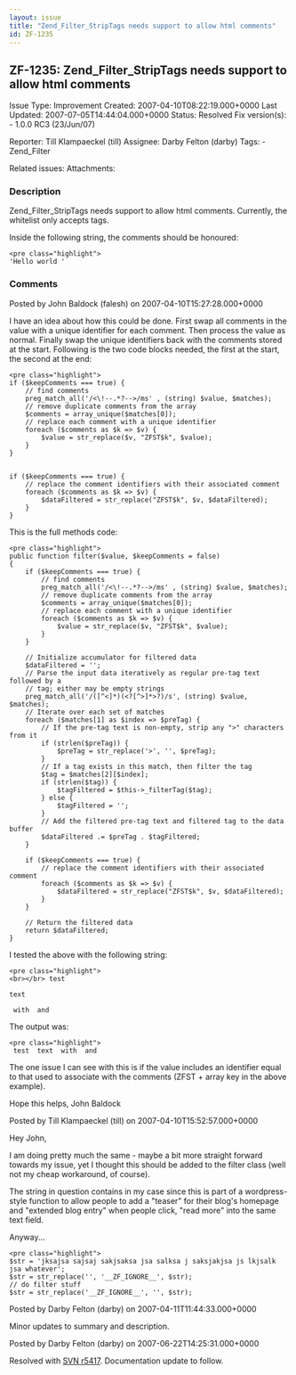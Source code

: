 ```yaml
---
layout: issue
title: "Zend_Filter_StripTags needs support to allow html comments"
id: ZF-1235
---
```


ZF-1235: Zend\_Filter\_StripTags needs support to allow html comments
---------------------------------------------------------------------

 Issue Type: Improvement Created: 2007-04-10T08:22:19.000+0000 Last Updated: 2007-07-05T14:44:04.000+0000 Status: Resolved Fix version(s): - 1.0.0 RC3 (23/Jun/07)
 
 Reporter:  Till Klampaeckel (till)  Assignee:  Darby Felton (darby)  Tags: - Zend\_Filter
 
 Related issues: 
 Attachments: 
### Description

Zend\_Filter\_StripTags needs support to allow html comments. Currently, the whitelist only accepts tags.

Inside the following string, the comments should be honoured:

 
    <pre class="highlight">
    'Hello world '


 

 

### Comments

Posted by John Baldock (falesh) on 2007-04-10T15:27:28.000+0000

I have an idea about how this could be done. First swap all comments in the value with a unique identifier for each comment. Then process the value as normal. Finally swap the unique identifiers back with the comments stored at the start. Following is the two code blocks needed, the first at the start, the second at the end:

 
    <pre class="highlight">
    if ($keepComments === true) {
        // find comments
        preg_match_all('/<\!--.*?-->/ms' , (string) $value, $matches);
        // remove duplicate comments from the array
        $comments = array_unique($matches[0]);
        // replace each comment with a unique identifier
        foreach ($comments as $k => $v) {
            $value = str_replace($v, "ZFST$k", $value);
        }
    }
    
    
    if ($keepComments === true) {
        // replace the comment identifiers with their associated comment
        foreach ($comments as $k => $v) {
            $dataFiltered = str_replace("ZFST$k", $v, $dataFiltered);
        }
    }


This is the full methods code:

 
    <pre class="highlight">
    public function filter($value, $keepComments = false)
    {
        if ($keepComments === true) {
            // find comments
            preg_match_all('/<\!--.*?-->/ms' , (string) $value, $matches);
            // remove duplicate comments from the array
            $comments = array_unique($matches[0]);
            // replace each comment with a unique identifier
            foreach ($comments as $k => $v) {
                $value = str_replace($v, "ZFST$k", $value);
            }
        }
        
        // Initialize accumulator for filtered data
        $dataFiltered = '';        
        // Parse the input data iteratively as regular pre-tag text followed by a
        // tag; either may be empty strings
        preg_match_all('/([^<]*)(<?[^>]*>?)/s', (string) $value, $matches);
        // Iterate over each set of matches
        foreach ($matches[1] as $index => $preTag) {
            // If the pre-tag text is non-empty, strip any ">" characters from it
            if (strlen($preTag)) {
                $preTag = str_replace('>', '', $preTag);
            }
            // If a tag exists in this match, then filter the tag
            $tag = $matches[2][$index];
            if (strlen($tag)) {
                $tagFiltered = $this->_filterTag($tag);
            } else {
                $tagFiltered = '';
            }
            // Add the filtered pre-tag text and filtered tag to the data buffer
            $dataFiltered .= $preTag . $tagFiltered;
        }
        
        if ($keepComments === true) {
            // replace the comment identifiers with their associated comment
            foreach ($comments as $k => $v) {
                $dataFiltered = str_replace("ZFST$k", $v, $dataFiltered);
            }
        }
        
        // Return the filtered data
        return $dataFiltered;
    }


I tested the above with the following string:

 
    <pre class="highlight"> 
    <br></br> test 

` text `

     with  and 

The output was:

 
    <pre class="highlight"> 
     test  text  with  and 


The one issue I can see with this is if the value includes an identifier equal to that used to associate with the comments (ZFST + array key in the above example).

Hope this helps, John Baldock

 

 

Posted by Till Klampaeckel (till) on 2007-04-10T15:52:57.000+0000

Hey John,

I am doing pretty much the same - maybe a bit more straight forward towards my issue, yet I thought this should be added to the filter class (well not my cheap workaround, of course).

The string in question contains in my case since this is part of a wordpress-style function to allow people to add a "teaser" for their blog's homepage and "extended blog entry" when people click, "read more" into the same text field.

Anyway...

 
    <pre class="highlight">
    $str = 'jksajsa sajsaj sakjsaksa jsa salksa j saksjakjsa js lkjsalk jsa whatever';
    $str = str_replace('', '__ZF_IGNORE__', $str);
    // do filter stuff
    $str = str_replace('__ZF_IGNORE__', '', $str);


 

 

Posted by Darby Felton (darby) on 2007-04-11T11:44:33.000+0000

Minor updates to summary and description.

 

 

Posted by Darby Felton (darby) on 2007-06-22T14:25:31.000+0000

Resolved with [SVN r5417](http://framework.zend.com/fisheye/changelog/Zend_Framework/?cs=5417). Documentation update to follow.

 

 